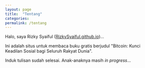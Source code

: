 ```yaml
---
layout: page
title:  "Tentang"
categories:
permalink: /tentang
---
```


Halo, saya Rizky Syaiful ([RizkySyaiful.github.io](https://RizkySyaiful.github.io))...

Ini adalah situs untuk membaca buku gratis berjudul "Bitcoin: Kunci Keadilan Sosial bagi Seluruh Rakyat Dunia".

Induk tulisan sudah selesai. Anak-anaknya masih *in progress*...

